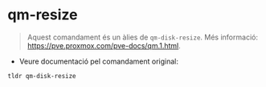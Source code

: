 # qm-resize

> Aquest comandament és un àlies de `qm-disk-resize`.
> Més informació: <https://pve.proxmox.com/pve-docs/qm.1.html>.

- Veure documentació pel comandament original:

`tldr qm-disk-resize`
